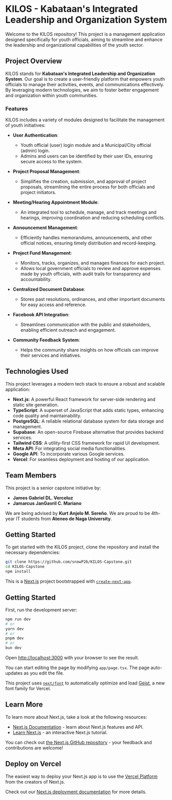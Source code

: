 # KILOS - Kabataan's Integrated Leadership and Organization System

Welcome to the KILOS repository! This project is a management application designed specifically for youth officials, aiming to streamline and enhance the leadership and organizational capabilities of the youth sector.

## Project Overview

KILOS stands for **Kabataan's Integrated Leadership and Organization System**. Our goal is to create a user-friendly platform that empowers youth officials to manage their activities, events, and communications effectively. By leveraging modern technologies, we aim to foster better engagement and organization within youth communities.

### Features

KILOS includes a variety of modules designed to facilitate the management of youth initiatives:

- **User  Authentication**: 
  - Youth official (user) login module and a Municipal/City official (admin) login.
  - Admins and users can be identified by their user IDs, ensuring secure access to the system.

- **Project Proposal Management**: 
  - Simplifies the creation, submission, and approval of project proposals, streamlining the entire process for both officials and project initiators.

- **Meeting/Hearing Appointment Module**: 
  - An integrated tool to schedule, manage, and track meetings and hearings, improving coordination and reducing scheduling conflicts.

- **Announcement Management**: 
  - Efficiently handles memorandums, announcements, and other official notices, ensuring timely distribution and record-keeping.

- **Project Fund Management**: 
  - Monitors, tracks, organizes, and manages finances for each project.
  - Allows local government officials to review and approve expenses made by youth officials, with audit trails for transparency and accountability.

- **Centralized Document Database**: 
  - Stores past resolutions, ordinances, and other important documents for easy access and reference.

- **Facebook API Integration**: 
  - Streamlines communication with the public and stakeholders, enabling efficient outreach and engagement.

- **Community Feedback System**: 
  - Helps the community share insights on how officials can improve their services and initiatives.

## Technologies Used

This project leverages a modern tech stack to ensure a robust and scalable application:

- **Next.js**: A powerful React framework for server-side rendering and static site generation.
- **TypeScript**: A superset of JavaScript that adds static types, enhancing code quality and maintainability.
- **PostgreSQL**: A reliable relational database system for data storage and management.
- **Supabase**: An open-source Firebase alternative that provides backend services.
- **Tailwind CSS**: A utility-first CSS framework for rapid UI development.
- **Meta API**: For integrating social media functionalities.
- **Google API**: To incorporate various Google services.
- **Vercel**: For seamless deployment and hosting of our application.

## Team Members

This project is a senior capstone initiative by:

- **James Gabriel DL. Verceluz**
- **Jamarcus JanGavril C. Mariano**

We are being advised by **Kurt Anjelo M. Sereño**. We are proud to be 4th-year IT students from **Ateneo de Naga University**.

## Getting Started

To get started with the KILOS project, clone the repository and install the necessary dependencies:

```bash
git clone https://github.com/snowP26/KILOS-Capstone.git
cd KILOS-Capstone
npm install
```

This is a [Next.js](https://nextjs.org) project bootstrapped with [`create-next-app`](https://nextjs.org/docs/app/api-reference/cli/create-next-app).

## Getting Started

First, run the development server:

```bash
npm run dev
# or
yarn dev
# or
pnpm dev
# or
bun dev
```

Open [http://localhost:3000](http://localhost:3000) with your browser to see the result.

You can start editing the page by modifying `app/page.tsx`. The page auto-updates as you edit the file.

This project uses [`next/font`](https://nextjs.org/docs/app/building-your-application/optimizing/fonts) to automatically optimize and load [Geist](https://vercel.com/font), a new font family for Vercel.

## Learn More

To learn more about Next.js, take a look at the following resources:

- [Next.js Documentation](https://nextjs.org/docs) - learn about Next.js features and API.
- [Learn Next.js](https://nextjs.org/learn) - an interactive Next.js tutorial.

You can check out [the Next.js GitHub repository](https://github.com/vercel/next.js) - your feedback and contributions are welcome!

## Deploy on Vercel

The easiest way to deploy your Next.js app is to use the [Vercel Platform](https://vercel.com/new?utm_medium=default-template&filter=next.js&utm_source=create-next-app&utm_campaign=create-next-app-readme) from the creators of Next.js.

Check out our [Next.js deployment documentation](https://nextjs.org/docs/app/building-your-application/deploying) for more details.
